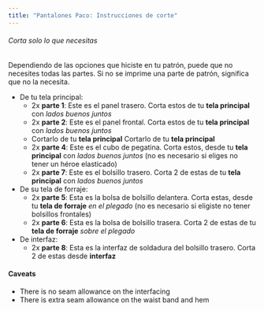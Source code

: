 ```yaml
---
title: "Pantalones Paco: Instrucciones de corte"
---
```


<Tip>

###### Corta solo lo que necesitas

Dependiendo de las opciones que hiciste en tu patrón, puede que no necesites todas las partes.
Si no se imprime una parte de patrón, significa que no la necesita.

</Tip>

- De tu tela principal:
  - 2x **parte 1**: Este es el panel trasero. Corta estos de tu **tela principal** con _lados buenos juntos_
  - 2x **parte 2**: Este es el panel frontal. Corta estos de tu **tela principal** con _lados buenos juntos_
  - Cortarlo de tu **tela principal** Cortarlo de tu **tela principal**
  - 2x **parte 4**: Este es el cubo de pegatina. Corta estos, desde tu **tela principal** con _lados buenos juntos_ (no es necesario si eliges no tener un héroe elasticado)
  - 2x **parte 7**: Este es el bolsillo trasero. Corta 2 de estas de tu **tela principal** con _lados buenos juntos_
- De su tela de forraje:
  - 2x **parte 5**: Esta es la bolsa de bolsillo delantera. Corta estas, desde tu **tela de forraje** _en el plegado_ (no es necesario si eligiste no tener bolsillos frontales)
  - 2x **parte 6**: Esta es la bolsa de bolsillo trasera. Corta 2 de estas de tu **tela de forraje** _sobre el plegado_
- De interfaz:
  - 2x **parte 8**: Esta es la interfaz de soldadura del bolsillo trasero. Corta 2 de estas desde **interfaz**

<Warning>

#### Caveats

- There is no seam allowance on the interfacing
- There is extra seam allowance on the waist band and hem

</Warning>
